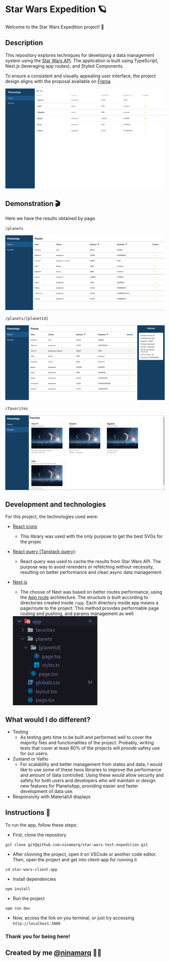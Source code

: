 # Star Wars Expedition 🪐

Welcome to the Star Wars Expedition project! 🚀

## Description

This repository explores techniques for developing a data management system using the [Star Wars API](https://swapi.dev/). The application is built using TypeScript, Next.js (leveraging app routes), and Styled Components.

To ensure a consistent and visually appealing user interface, the project design aligns with the proposal available on [Figma](https://www.figma.com/file/LUmB3DVIrCS5zVME8zfeQu/Front-technical-challenge?type=design&node-id=1-8)

<img src="./planets-app/src/assets/preview-figma-img.png" />

## Demonstration 🎬

Here we have the results obtained by page.

`/planets`

<img src="./planets-app/src/assets/planets-page.png" />

`/planets/[planetId]`

<img src="./planets-app/src/assets/planet-id-page.png" />

`/favorites`

<img src="./planets-app/src/assets/favorites-page.png" />

## Development and technologies

For this project, the technologies used were:

- [React icons](https://react-icons.github.io/react-icons/)
  - This library was used with the only purpose to get the best SVGs for the projec
- [React query (Tanstack query)](https://tanstack.com/query/v3/):
  - React query was used to cache the results from Star Wars API. The purpose was to avoid rerenders or refetching without necessity, resulting on better performance and clean async data management.
- [Next.js](https://nextjs.org/)

  - The choose of Next was based on better routes performance, using the [App route](https://nextjs.org/docs/app/building-your-application/routing) architecture. The structure is built according to directories created inside `/app`. Each directory inside app means a page/route to the project. This method provides performable page routing and pushing, and params management as well.

  <img src="./planets-app/src/assets/app-route.png" />

## What would I do different?

- Testing
  - As testing gets time to be built and performed well to cover the majority files and functionalities of the project. Probably, writing tests that cover at least 80% of the projects will provide safety use for our users.
- Zustand or Valtio
  - For scalability and better management from states and data, I would like to use some of these twos libraries to improve the performance and amount of data controlled. Using these would allow security and safety for both users and developers who will maintain or design new features for PlanetsApp, providing easier and faster development of data use.
- Responsivity with MaterialUI displays

## Instructions 📑

To run the app, follow these steps:

- First, clone the repository

```
git clone git@github.com:ninamarq/star-wars-test-expedition.git
```

- After clonning the project, open it on VSCode or another code editor. Then, open the project and get into client-app for running it

```
cd star-wars-client-app
```

- Install dependencies

```
npm install
```

- Run the project

```
npm run dev
```

- Now, access the link on you terminal, or just try accessing `http://localhost:3000`

### Thank you for being here!

## Created by me [@ninamarq](https://www.github.com/ninamarq) 🚀✨
